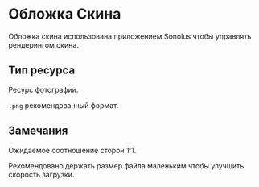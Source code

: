 # Обложка Скина

Обложка скина использована приложением Sonolus чтобы управлять рендерингом скина.

## Тип ресурса

Ресурс фотографии.

`.png` рекомендованный формат.

## Замечания

Ожидаемое соотношение сторон 1:1.

Рекомендовано держать размер файла маленьким чтобы улучшить скорость загрузки.
